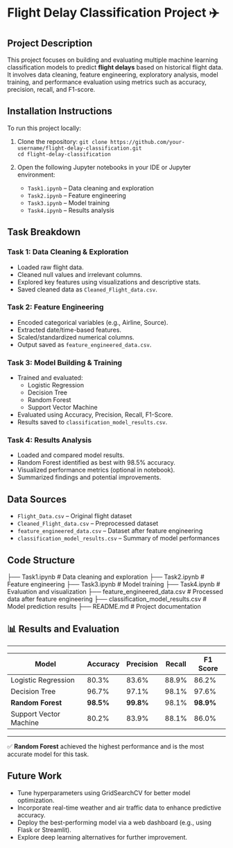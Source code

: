 # Flight Delay Classification Project ✈️

## Project Description

This project focuses on building and evaluating multiple machine learning classification models to predict **flight delays** based on historical flight data. It involves data cleaning, feature engineering, exploratory analysis, model training, and performance evaluation using metrics such as accuracy, precision, recall, and F1-score.

##  Installation Instructions

To run this project locally:

1. Clone the repository:
   `git clone https://github.com/your-username/flight-delay-classification.git`  
   `cd flight-delay-classification`

2. Open the following Jupyter notebooks in your IDE or Jupyter environment:
   - `Task1.ipynb` – Data cleaning and exploration
   - `Task2.ipynb` – Feature engineering
   - `Task3.ipynb` – Model training
   - `Task4.ipynb` – Results analysis

##  Task Breakdown

###  Task 1: Data Cleaning & Exploration
- Loaded raw flight data.
- Cleaned null values and irrelevant columns.
- Explored key features using visualizations and descriptive stats.
- Saved cleaned data as `Cleaned_Flight_data.csv`.

###  Task 2: Feature Engineering
- Encoded categorical variables (e.g., Airline, Source).
- Extracted date/time-based features.
- Scaled/standardized numerical columns.
- Output saved as `feature_engineered_data.csv`.

###  Task 3: Model Building & Training
- Trained and evaluated:
  - Logistic Regression
  - Decision Tree
  - Random Forest
  - Support Vector Machine
- Evaluated using Accuracy, Precision, Recall, F1-Score.
- Results saved to `classification_model_results.csv`.

###  Task 4: Results Analysis
- Loaded and compared model results.
- Random Forest identified as best with 98.5% accuracy.
- Visualized performance metrics (optional in notebook).
- Summarized findings and potential improvements.


##  Data Sources

- `Flight_Data.csv` – Original flight dataset  
- `Cleaned_Flight_data.csv` – Preprocessed dataset  
- `feature_engineered_data.csv` – Dataset after feature engineering  
- `classification_model_results.csv` – Summary of model performances

##  Code Structure

├── Task1.ipynb                  # Data cleaning and exploration
├── Task2.ipynb                  # Feature engineering
├── Task3.ipynb                  # Model training
├── Task4.ipynb                  # Evaluation and visualization
├── feature_engineered_data.csv # Processed data after feature engineering
├── classification_model_results.csv # Model prediction results
├── README.md                    # Project documentation




## 📊 Results and Evaluation
 ______________________________________________________________________
| Model                    | Accuracy | Precision | Recall | F1 Score |
|--------------------------|----------|-----------|--------|----------|
| Logistic Regression      | 80.3%    | 83.6%     | 88.9%  | 86.2%    |
| Decision Tree            | 96.7%    | 97.1%     | 98.1%  | 97.6%    |
| **Random Forest**        | **98.5%**| **99.8%** | 98.1%  | **98.9%**|
| Support Vector Machine   | 80.2%    | 83.9%     | 88.1%  | 86.0%    |
_______________________________________________________________________

✅ **Random Forest** achieved the highest performance and is the most accurate model for this task.

##  Future Work

- Tune hyperparameters using GridSearchCV for better model optimization.
- Incorporate real-time weather and air traffic data to enhance predictive accuracy.
- Deploy the best-performing model via a web dashboard (e.g., using Flask or Streamlit).
- Explore deep learning alternatives for further improvement.

